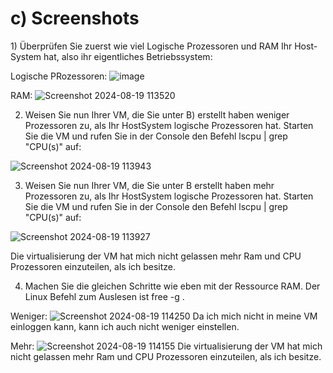 # c) Screenshots

<p> 1) Überprüfen Sie zuerst wie viel Logische Prozessoren und RAM Ihr Host-System hat, also ihr
eigentliches Betriebssystem: 

Logische PRozessoren: 
![image](https://github.com/user-attachments/assets/fdf7a7d8-be19-4d92-a1d6-ccd4cd32d3e6)

RAM: 
![Screenshot 2024-08-19 113520](https://github.com/user-attachments/assets/500e6942-92aa-40f1-87ab-eae83d79da50)

2) Weisen Sie nun Ihrer VM, die Sie unter B) erstellt haben weniger Prozessoren zu, als Ihr HostSystem logische Prozessoren hat. Starten Sie die VM und rufen Sie in der Console den Befehl
lscpu | grep "CPU(s)" auf:


![Screenshot 2024-08-19 113943](https://github.com/user-attachments/assets/553fb321-b511-43e3-a109-44774f6a6e93)

3) Weisen Sie nun Ihrer VM, die Sie unter B erstellt haben mehr Prozessoren zu, als Ihr HostSystem logische Prozessoren hat. Starten Sie die VM und rufen Sie in der Console den Befehl
lscpu | grep "CPU(s)" auf:

![Screenshot 2024-08-19 113927](https://github.com/user-attachments/assets/66c142f8-20d1-4432-8a73-9fb321cc4b87)

Die virtualisierung der VM hat mich nicht gelassen mehr Ram und CPU Prozessoren einzuteilen, als ich besitze. 

4) Machen Sie die gleichen Schritte wie eben mit der Ressource RAM. Der Linux Befehl zum
Auslesen ist free -g . 

Weniger: 
![Screenshot 2024-08-19 114250](https://github.com/user-attachments/assets/86eb98a8-114d-47ce-8164-1c76375f6c03)
Da ich mich nicht in meine VM einloggen kann, kann ich auch nicht weniger einstellen. 

Mehr: 
![Screenshot 2024-08-19 114155](https://github.com/user-attachments/assets/92c8e86f-6f48-4146-9350-b345ca4d57dc)
Die virtualisierung der VM hat mich nicht gelassen mehr Ram und CPU Prozessoren einzuteilen, als ich besitze. 
</p>
